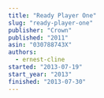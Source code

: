 ```yaml
---
title: "Ready Player One"
slug: "ready-player-one"
publisher: "Crown"
published: "2011"
asin: "030788743X"
authors:
  - ernest-cline
started: "2013-07-19"
start_year: "2013"
finished: "2013-07-30"
---
```

